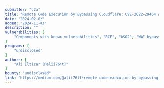 ```yaml
---
submitter: "c2a"
title: "Remote Code Execution by Bypassing Cloudflare: CVE-2022–29464 Analysis"
date: "2024-02-02"
added: "2024-11-03"
description: ""
vulnerabilities: [
    "Components with known vulnerabilities", "RCE", "WSO2", "WAF bypass"
]
programs: [
    "undisclosed"
]
authors: [
    "Ali İltizar (@alii76tt)"
]
bounty: "undisclosed"
link: "https://medium.com/@alii76tt/remote-code-execution-by-bypassing-cloudflare-cve-2022-29464-analysis-02328e0e284a"
---
```




